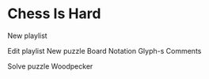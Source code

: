 # Chess Is Hard

New playlist

Edit playlist
New puzzle
Board
Notation
Glyph-s
Comments

Solve puzzle
Woodpecker
